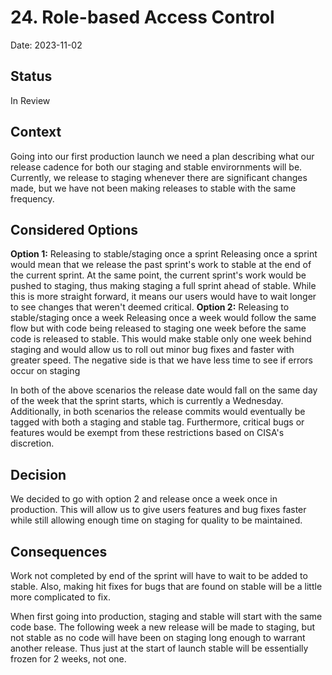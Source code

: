 # 24. Role-based Access Control

Date: 2023-11-02

## Status

In Review

## Context

Going into our first production launch we need a plan describing what our release cadence for both our staging and stable envirornments will be. Currently, we release to staging whenever there are significant changes made, but we have not been making releases to stable with the same frequency.

## Considered Options

**Option 1:** Releasing to stable/staging once a sprint
Releasing once a sprint would mean that we release the past sprint's work to stable at the end of the current sprint. At the same point, the current sprint's work would be pushed to staging, thus making staging a full sprint ahead of stable. While this is more straight forward, it means our users would have to wait longer to see changes that weren't deemed critical.
**Option 2:** Releasing to stable/staging once a week
Releasing once a week would follow the same flow but with code being released to staging one week before the same code is released to stable. This would make stable only one week behind staging and would allow us to roll out minor bug fixes and faster with greater speed. The negative side is that we have less time to see if errors occur on staging

In both of the above scenarios the release date would fall on the same day of the week that the sprint starts, which is currently a Wednesday. Additionally, in both scenarios the release commits would eventually be tagged with both a staging and stable tag. Furthermore, critical bugs or features would be exempt from these restrictions based on CISA's discretion.

## Decision

We decided to go with option 2 and release once a week once in production. This will allow us to give users features and bug fixes faster while still allowing enough time on staging for quality to be maintained.

## Consequences

Work not completed by end of the sprint will have to wait to be added to stable. Also, making hit fixes for bugs that are found on stable will be a little more complicated to fix.

When first going into production, staging and stable will start with the same code base. The following week a new release will be made to staging, but not stable as no code will have been on staging long enough to warrant another release. Thus just at the start of launch stable will be essentially frozen for 2 weeks, not one.

